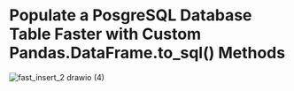 # Populate a PosgreSQL Database Table Faster with Custom Pandas.DataFrame.to_sql() Methods


![fast_insert_2 drawio (4)](https://user-images.githubusercontent.com/84750618/156069208-b21c75d0-faa1-4e92-bcb7-05fb96af36ce.png)
